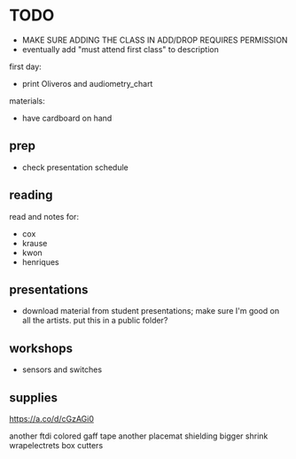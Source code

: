 # TODO

- MAKE SURE ADDING THE CLASS IN ADD/DROP REQUIRES PERMISSION
- eventually add "must attend first class" to description

first day:
- print Oliveros and audiometry_chart

materials:
- have cardboard on hand


## prep

- check presentation schedule


## reading
read and notes for:
- cox
- krause
- kwon
- henriques


## presentations
- download material from student presentations; make sure I'm good on all the artists. put this in a public folder?


## workshops

- sensors and switches



## supplies

https://a.co/d/cGzAGi0

another ftdi
colored gaff tape
another placemat
shielding
bigger shrink wrapelectrets
box cutters

